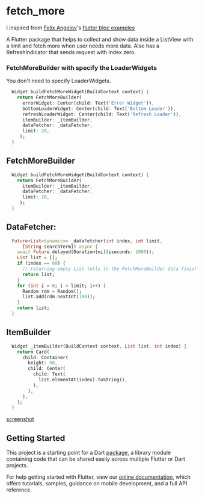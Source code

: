 # fetch_more

I inspired from [Felix Angelov](https://twitter.com/felangelov)'s [flutter bloc examples](https://felangel.github.io/bloc/#/flutterinfinitelisttutorial)

A Flutter package that helps to collect and show data inside a ListView with a limit and fetch more when user needs more data.
Also has a RefreshIndicator that sends request with index zero.


### FetchMoreBuilder with specify the LoaderWidgets

  You don't need to specify LoaderWidgets.

````dart
  Widget buildFetchMoreWidget(BuildContext context) {
    return FetchMoreBuilder(
      errorWidget: Center(child: Text('Error Widget')),
      bottomLoaderWidget: Center(child: Text('Bottom Loader')),
      refreshLoaderWidget: Center(child: Text('Refresh Loader')),
      itemBuilder: _itemBuilder,
      dataFetcher: _dataFetcher,
      limit: 20,
     );
  }
````

## FetchMoreBuilder

````dart
  Widget buildFetchMoreWidget(BuildContext context) {
    return FetchMoreBuilder(
      itemBuilder: _itemBuilder,
      dataFetcher: _dataFetcher,
      limit: 20,
     );
  }
````


## DataFetcher:

````dart
  Future<List<dynamic>> _dataFetcher(int index, int limit,
      [String searchTerm]) async {
    await Future.delayed(Duration(milliseconds: 1000));
    List list = [];
    if (index == 60) {
      // returning empty List tells to the FetchMoreBuilder data finished.
      return list;
    }
    for (int i = 0; i < limit; i++) {
      Random rdm = Random();
      list.add(rdm.nextInt(100));
    }
    return list;
  }

````

## ItemBuilder 

````dart
  Widget _itemBuilder(BuildContext context, List list, int index) {
    return Card(
      child: Container(
        height: 50,
        child: Center(
          child: Text(
            list.elementAt(index).toString(),
          ),
        ),
      ),
    );
  }
````

[screenshot](screenshots/screenshot_00.png)


## Getting Started

This project is a starting point for a Dart
[package](https://flutter.dev/developing-packages/),
a library module containing code that can be shared easily across
multiple Flutter or Dart projects.

For help getting started with Flutter, view our 
[online documentation](https://flutter.dev/docs), which offers tutorials, 
samples, guidance on mobile development, and a full API reference.
